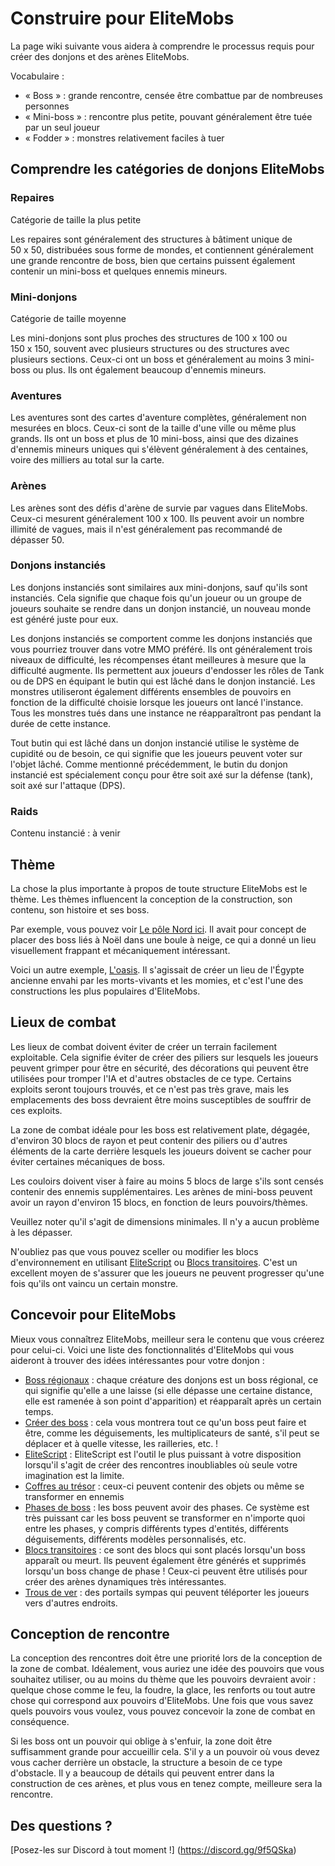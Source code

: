 # Construire pour EliteMobs

La page wiki suivante vous aidera à comprendre le processus requis pour créer des donjons et des arènes EliteMobs.

Vocabulaire :

- « Boss » : grande rencontre, censée être combattue par de nombreuses personnes
- « Mini-boss » : rencontre plus petite, pouvant généralement être tuée par un seul joueur
- « Fodder » : monstres relativement faciles à tuer

## Comprendre les catégories de donjons EliteMobs

### Repaires

Catégorie de taille la plus petite

Les repaires sont généralement des structures à bâtiment unique de 50 x 50, distribuées sous forme de mondes, et contiennent généralement une grande rencontre de boss, bien que certains puissent également contenir un mini-boss et quelques ennemis mineurs.

### Mini-donjons

Catégorie de taille moyenne

Les mini-donjons sont plus proches des structures de 100 x 100 ou 150 x 150, souvent avec plusieurs structures ou des structures avec plusieurs sections. Ceux-ci ont un boss et généralement au moins 3 mini-boss ou plus. Ils ont également beaucoup d'ennemis mineurs.

### Aventures

Les aventures sont des cartes d'aventure complètes, généralement non mesurées en blocs. Ceux-ci sont de la taille d'une ville ou même plus grands. Ils ont un boss et plus de 10 mini-boss, ainsi que des dizaines d'ennemis mineurs uniques qui s'élèvent généralement à des centaines, voire des milliers au total sur la carte.

### Arènes

Les arènes sont des défis d'arène de survie par vagues dans EliteMobs. Ceux-ci mesurent généralement 100 x 100. Ils peuvent avoir un nombre illimité de vagues, mais il n'est généralement pas recommandé de dépasser 50.

### Donjons instanciés

Les donjons instanciés sont similaires aux mini-donjons, sauf qu'ils sont instanciés. Cela signifie que chaque fois qu'un joueur ou un groupe de joueurs souhaite se rendre dans un donjon instancié, un nouveau monde est généré juste pour eux.

Les donjons instanciés se comportent comme les donjons instanciés que vous pourriez trouver dans votre MMO préféré. Ils ont généralement trois niveaux de difficulté, les récompenses étant meilleures à mesure que la difficulté augmente. Ils permettent aux joueurs d'endosser les rôles de Tank ou de DPS en équipant le butin qui est lâché dans le donjon instancié. Les monstres utiliseront également différents ensembles de pouvoirs en fonction de la difficulté choisie lorsque les joueurs ont lancé l'instance. Tous les monstres tués dans une instance ne réapparaîtront pas pendant la durée de cette instance.

Tout butin qui est lâché dans un donjon instancié utilise le système de cupidité ou de besoin, ce qui signifie que les joueurs peuvent voter sur l'objet lâché. Comme mentionné précédemment, le butin du donjon instancié est spécialement conçu pour être soit axé sur la défense (tank), soit axé sur l'attaque (DPS).

### Raids

Contenu instancié : à venir

## Thème

La chose la plus importante à propos de toute structure EliteMobs est le thème. Les thèmes influencent la conception de la construction, son contenu, son histoire et ses boss.

Par exemple, vous pouvez voir [Le pôle Nord ici](https://magmaguy.itch.io/elitemobs-the-north-pole). Il avait pour concept de placer des boss liés à Noël dans une boule à neige, ce qui a donné un lieu visuellement frappant et mécaniquement intéressant.

Voici un autre exemple, [L'oasis](https://magmaguy.itch.io/elitemobs-oasis). Il s'agissait de créer un lieu de l'Égypte ancienne envahi par les morts-vivants et les momies, et c'est l'une des constructions les plus populaires d'EliteMobs.

## Lieux de combat

Les lieux de combat doivent éviter de créer un terrain facilement exploitable. Cela signifie éviter de créer des piliers sur lesquels les joueurs peuvent grimper pour être en sécurité, des décorations qui peuvent être utilisées pour tromper l'IA et d'autres obstacles de ce type. Certains exploits seront toujours trouvés, et ce n'est pas très grave, mais les emplacements des boss devraient être moins susceptibles de souffrir de ces exploits.

La zone de combat idéale pour les boss est relativement plate, dégagée, d'environ 30 blocs de rayon et peut contenir des piliers ou d'autres éléments de la carte derrière lesquels les joueurs doivent se cacher pour éviter certaines mécaniques de boss.

Les couloirs doivent viser à faire au moins 5 blocs de large s'ils sont censés contenir des ennemis supplémentaires. Les arènes de mini-boss peuvent avoir un rayon d'environ 15 blocs, en fonction de leurs pouvoirs/thèmes.

Veuillez noter qu'il s'agit de dimensions minimales. Il n'y a aucun problème à les dépasser.

N'oubliez pas que vous pouvez sceller ou modifier les blocs d'environnement en utilisant [EliteScript]($language$/elitemobs/elitescript_actions.md&section=place_block) ou [Blocs transitoires]($language$elitemobs/creating_world_bosses.md&section=onspawnblockstates-and-onremoveblockstates). C'est un excellent moyen de s'assurer que les joueurs ne peuvent progresser qu'une fois qu'ils ont vaincu un certain monstre.

## Concevoir pour EliteMobs

Mieux vous connaîtrez EliteMobs, meilleur sera le contenu que vous créerez pour celui-ci. Voici une liste des fonctionnalités d'EliteMobs qui vous aideront à trouver des idées intéressantes pour votre donjon :

- [Boss régionaux]($language$/elitemobs/creating_world_bosses.md) : chaque créature des donjons est un boss régional, ce qui signifie qu'elle a une laisse (si elle dépasse une certaine distance, elle est ramenée à son point d'apparition) et réapparaît après un certain temps.
- [Créer des boss]($language$/elitemobs/creating_bosses.md) : cela vous montrera tout ce qu'un boss peut faire et être, comme les déguisements, les multiplicateurs de santé, s'il peut se déplacer et à quelle vitesse, les railleries, etc. !
- [EliteScript]($language$/elitemobs/creating_powers.md) : EliteScript est l'outil le plus puissant à votre disposition lorsqu'il s'agit de créer des rencontres inoubliables où seule votre imagination est la limite.
- [Coffres au trésor]($language$/elitemobs/creating_treasure_chests.md) : ceux-ci peuvent contenir des objets ou même se transformer en ennemis
- [Phases de boss]($language$/elitemobs/creating_boss_phases.md) : les boss peuvent avoir des phases. Ce système est très puissant car les boss peuvent se transformer en n'importe quoi entre les phases, y compris différents types d'entités, différents déguisements, différents modèles personnalisés, etc.
- [Blocs transitoires]($language$/elitemobs/creating_world_bosses.md&section=onspawnblockstates-and-onremoveblockstates) : ce sont des blocs qui sont placés lorsqu'un boss apparaît ou meurt. Ils peuvent également être générés et supprimés lorsqu'un boss change de phase ! Ceux-ci peuvent être utilisés pour créer des arènes dynamiques très intéressantes.
- [Trous de ver]($language$/elitemobs/creating_wormholes.md) : des portails sympas qui peuvent téléporter les joueurs vers d'autres endroits.

## Conception de rencontre

La conception des rencontres doit être une priorité lors de la conception de la zone de combat. Idéalement, vous auriez une idée des pouvoirs que vous souhaitez utiliser, ou au moins du thème que les pouvoirs devraient avoir : quelque chose comme le feu, la foudre, la glace, les renforts ou tout autre chose qui correspond aux pouvoirs d'EliteMobs. Une fois que vous savez quels pouvoirs vous voulez, vous pouvez concevoir la zone de combat en conséquence.

Si les boss ont un pouvoir qui oblige à s'enfuir, la zone doit être suffisamment grande pour accueillir cela. S'il y a un pouvoir où vous devez vous cacher derrière un obstacle, la structure a besoin de ce type d'obstacle. Il y a beaucoup de détails qui peuvent entrer dans la construction de ces arènes, et plus vous en tenez compte, meilleure sera la rencontre.

## Des questions ?

[Posez-les sur Discord à tout moment !] (https://discord.gg/9f5QSka)

